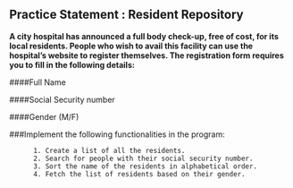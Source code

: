 ## Practice Statement : Resident Repository

**A city hospital has announced a full body check-up, free of cost, for its local residents.
People who wish to avail this facility can use the hospital’s website to register themselves. 
The registration form requires you to fill in the following details:**

####Full Name  

####Social Security number

####Gender (M/F)     

###Implement the following functionalities in the program:


          1. Create a list of all the residents. 
          2. Search for people with their social security number.
          3. Sort the name of the residents in alphabetical order. 
          4. Fetch the list of residents based on their gender.

